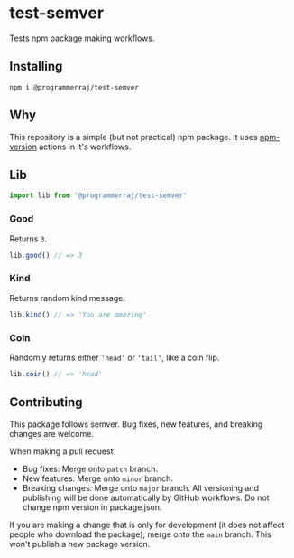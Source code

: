 # test-semver
Tests npm package making workflows.

## Installing
```
npm i @programmerraj/test-semver
```

## Why
This repository is a simple (but not practical) npm package. It uses [npm-version](https://github.com/chocolateloverraj/npm-version) actions in it's workflows.

## Lib
```js
import lib from '@programmerraj/test-semver'
```

### Good
Returns `3`.
```js
lib.good() // => 3
```

### Kind
Returns random kind message.
```js
lib.kind() // => 'You are amazing'
```

### Coin
Randomly returns either `'head'` or `'tail'`, like a coin flip.
```js
lib.coin() // => 'head'
```

## Contributing
This package follows semver. Bug fixes, new features, and breaking changes are welcome.

When making a pull request
- Bug fixes: Merge onto `patch` branch.
- New features: Merge onto `minor` branch.
- Breaking changes: Merge onto `major` branch.
All versioning and publishing will be done automatically by GitHub workflows. Do not change npm version in package.json.

If you are making a change that is only for development (it does not affect people who download the package), merge onto the `main` branch. This won't publish a new package version.
